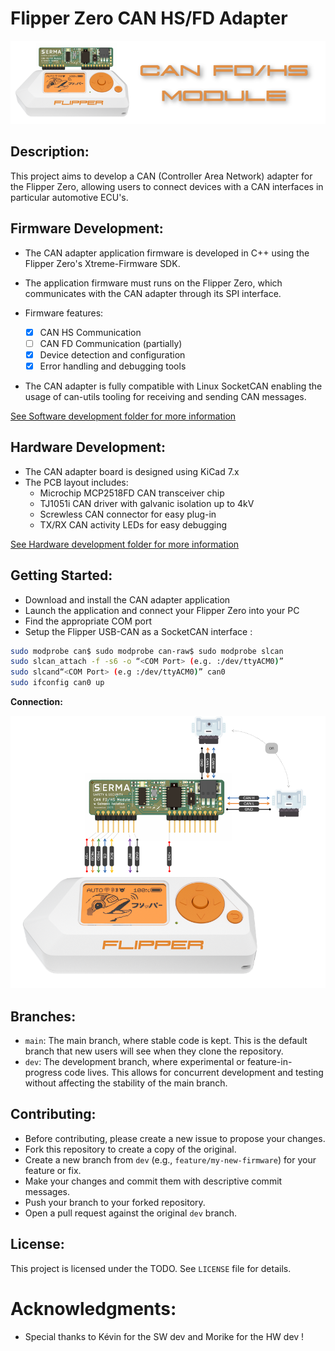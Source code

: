 
# Flipper Zero CAN HS/FD Adapter

<div align="center">
  <img src="/Pictures/Banner.png" alt="Banner">
</div>


## Description: 

This project aims to develop a CAN (Controller Area Network) adapter for the Flipper Zero, allowing users to connect devices with a CAN interfaces in particular automotive ECU's.


## Firmware Development:

* The CAN adapter application firmware is developed in C++ using the Flipper Zero's Xtreme-Firmware SDK.
* The application firmware must runs on the Flipper Zero, which communicates with the CAN adapter through its SPI interface.

* Firmware features:
	- [x] CAN HS Communication
	- [ ] CAN FD Communication (partially)
    - [x] Device detection and configuration
	- [x] Error handling and debugging tools

* The CAN adapter is fully compatible with Linux SocketCAN enabling the usage of can-utils tooling for receiving and sending CAN messages. 

[See Software development folder for more information](https://example.com/redirect) 

## Hardware Development:

* The CAN adapter board is designed using KiCad 7.x
* The PCB layout includes:
	+ Microchip MCP2518FD CAN transceiver chip
	+ TJ1051i CAN driver with galvanic isolation up to 4kV 
	+ Screwless CAN connector for easy plug-in
	+ TX/RX CAN activity LEDs for easy debugging

[See Hardware development folder for more information](https://gitlabs3.serma.com/serma_s3_iec/r_et_d/flipper-zero-can-fd-hs-module/-/tree/main/Hardware?ref_type=heads)

## Getting Started:
* Download and install the CAN adapter application
* Launch the application and connect your Flipper Zero into your PC
* Find the appropriate COM port
* Setup the Flipper USB-CAN as a SocketCAN interface :

```sh
sudo modprobe can$ sudo modprobe can-raw$ sudo modprobe slcan
sudo slcan_attach -f -s6 -o “<COM Port> (e.g. :/dev/ttyACM0)”
sudo slcand“<COM Port> (e.g :/dev/ttyACM0)” can0
sudo ifconfig can0 up
```

**Connection:**

<div align="center">
  <img src="/Pictures/Connection.png" alt="Wiring diagram">
</div>

## Branches:

* `main`: The main branch, where stable code is kept. This is the default branch that new users will see when they clone the repository.
* `dev`: The development branch, where experimental or feature-in-progress code lives. This allows for concurrent development and testing without affecting the stability of the main branch.

## Contributing:

* Before contributing, please create a new issue to propose your changes.
* Fork this repository to create a copy of the original.
* Create a new branch from `dev` (e.g., `feature/my-new-firmware`) for your feature or fix.
* Make your changes and commit them with descriptive commit messages.
* Push your branch to your forked repository.
* Open a pull request against the original `dev` branch.

## License:

This project is licensed under the TODO. See `LICENSE` file for details.

# Acknowledgments:

* Special thanks to Kévin for the SW dev and Morike for the HW dev !  

